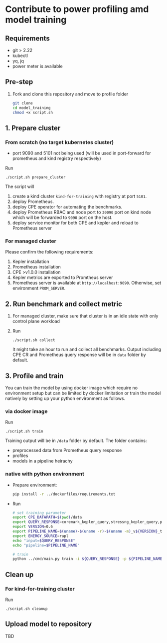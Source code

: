 # Contribute to power profiling amd model training

## Requirements
- git > 2.22
- kubectl
- yq, jq
- power meter is available

## Pre-step
1. Fork and clone this repository and move to profile folder
    ```bash
    git clone
    cd model_training
    chmod +x script.sh
    ```
## 1. Prepare cluster

### From scratch (no target kubernetes cluster)
- port 9090 and 5101 not being used (will be used in port-forward for prometheus and kind registry respectively)

Run
```
./script.sh prepare_cluster
```
The script will 
1. create a kind cluster `kind-for-training` with registry at port `5101`.
2. deploy Prometheus.
3. deploy CPE operator for automating the benchmarks.
4. deploy Prometheus RBAC and node port to `30090` port on kind node which will be forwarded to `9090` port on the host.
5. deploy service monitor for both CPE and kepler and reload to Prometheus server

### For managed cluster

Please confirm the following requirements:
1. Kepler installation
2. Prometheus installation
3. CPE >v1.0.0 installation
4. Kepler metrics are exported to Promtheus server
5. Prometheus server is available at `http://localhost:9090`. Otherwise, set environment `PROM_SERVER`.
   
## 2. Run benchmark and collect metric

1. For managed cluster, make sure that cluster is in an idle state with only control plane workload

2. Run 

    ```
    ./script.sh collect
    ```

    It might take an hour to run and collect all benchmarks. Output including CPE CR and Prometheus query response will be in `data` folder by default.

## 3. Profile and train 

You can train the model by using docker image which require no environment setup but can be limited by docker limitation or train the model natively by setting up your python environment as follows.

### via docker image

Run 

```
./script.sh train
```

Training output will be in `/data` folder by default. The folder contains:
- preprocessed data from Prometheus query response
- profiles
- models in a pipeline heirachy 

### native with python environment

- Prepare environment:

    ```bash
    pip install -r ../dockerfiles/requirements.txt
    ```

- Run

    ```bash
    # set training parameter
    export CPE_DATAPATH=$(pwd)/data
    export QUERY_RESPONSE=coremark_kepler_query,stressng_kepler_query,parsec_kepler_query
    export VERSION=0.6
    export PIPELINE_NAME=$(uname)-$(uname -r)-$(uname -m)_v${VERSION}_train
    export ENERGY_SOURCE=rapl
    echo "input=$QUERY_RESPONSE"
    echo "pipeline=$PIPELINE_NAME"

    # train
    python ../cmd/main.py train -i ${QUERY_RESPONSE} -p ${PIPELINE_NAME} --profile idle --isolator profile --energy-source ${ENERGY_SOURCE}
    ```

## Clean up

### For kind-for-training cluster

Run
```
./script.sh cleanup
```

## Upload model to repository
TBD
